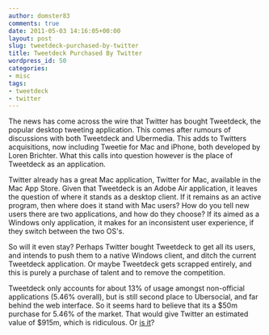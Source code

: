 ```yaml
---
author: domster83
comments: true
date: 2011-05-03 14:16:05+00:00
layout: post
slug: tweetdeck-purchased-by-twitter
title: Tweetdeck Purchased By Twitter
wordpress_id: 50
categories:
- misc
tags:
- tweetdeck
- twitter
---
```


The news has come across the wire that Twitter has bought Tweetdeck, the popular desktop tweeting application. This comes after rumours of discussions with both Tweetdeck and Ubermedia.
This adds to Twitters acquisitions, now including Tweetie for Mac and iPhone, both developed by Loren Brichter. What this calls into question however is the place of Tweetdeck as an application.




Twitter already has a great Mac application, Twitter for Mac, available in the Mac App Store. Given that Tweetdeck is an Adobe Air application, it leaves the question of where it stands as a desktop client. If it remains as an active program, then where does it stand with Mac users? How do you tell new users there are two applications, and how do they choose? If its aimed as a Windows only application, it makes for an inconsistent user experience, if they switch between the two OS's.




So will it even stay? Perhaps Twitter bought Tweetdeck to get all its users, and intends to push them to a native Windows client, and ditch the current Tweetdeck application. Or maybe Tweetdeck gets scrapped entirely, and this is purely a purchase of talent and to remove the competition.




Tweetdeck only accounts for about 13% of usage amongst non-official applications (5.46% overall), but is still second place to Ubersocial, and far behind the web interface. So it seems hard to believe that its a $50m purchase for 5.46% of the market. That would give Twitter an estimated value of $915m, which is ridiculous. Or [is it](http://www.numeru.com/index.php/articles/-investment-banking/495-jpmorgan-twitter-deal-is-said-to-value-startup-at-45-billion.html)?
